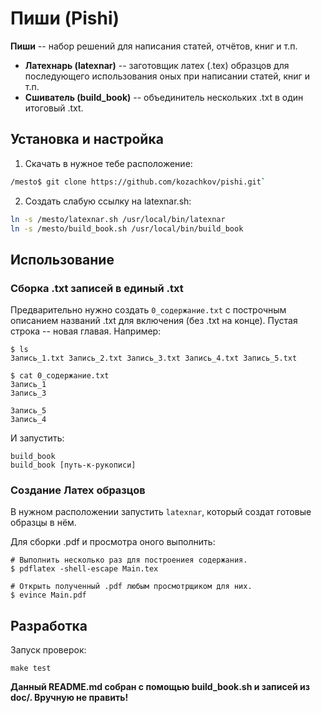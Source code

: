 # Пиши (Pishi)

**Пиши** -- набор решений для написания статей, отчётов, книг и т.п.

- **Латехнарь (latexnar)** -- заготовщик латех (.tex) образцов для последующего
  использования оных при написании статей, книг и т.п.
- **Сшиватель (build\_book)** -- объединитель нескольких .txt в один итоговый .txt.

## Установка и настройка

1. Скачать в нужное тебе расположение:

```bash
/mesto$ git clone https://github.com/kozachkov/pishi.git`
```

2. Создать слабую ссылку на latexnar.sh:

```bash
ln -s /mesto/latexnar.sh /usr/local/bin/latexnar
ln -s /mesto/build_book.sh /usr/local/bin/build_book
```

## Использование

### Сборка .txt записей в единый .txt

Предварительно нужно создать `0_содержание.txt` с построчным описанием названий
.txt для включения (без .txt на конце). Пустая строка -- новая главая. Например:

```
$ ls
Запись_1.txt Запись_2.txt Запись_3.txt Запись_4.txt Запись_5.txt

$ cat 0_содержание.txt
Запись_1
Запись_3

Запись_5
Запись_4
```

И запустить:

```
build_book
build_book [путь-к-рукописи]
```

### Создание Латех образцов

В нужном расположении запустить `latexnar`, который создат готовые образцы в
нём.

Для сборки .pdf и просмотра оного выполнить:

```
# Выполнить несколько раз для построениея содержания.
$ pdflatex -shell-escape Main.tex

# Открыть полученный .pdf любым просмотрщиком для них.
$ evince Main.pdf
```

## Разработка

Запуск проверок:

```
make test
```

**Данный README.md собран с помощью build_book.sh и записей из doc/. Вручную не
править!**

